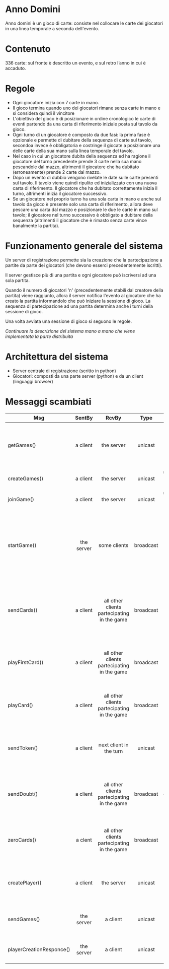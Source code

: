 Anno Domini
===========

Anno domini è un gioco di carte: consiste nel collocare le carte dei giocatori in una linea temporale a seconda dell'evento.

Contenuto
=========
336 carte: sul fronte è descritto un evento, e sul retro l’anno in cui è accaduto.

Regole
======
* Ogni giocatore inizia con 7 carte in mano.
* Il gioco termina quando uno dei giocatori rimane senza carte in mano e si considera quindi il vincitore
* L'obiettivo del gioco è di posizionare in ordine cronologico le carte di eventi partendo da una carta di riferimento iniziale posta sul tavolo da gioco.
* Ogni turno di un giocatore è composto da due fasi: la prima fase è opzionale e permette di dubitare della sequenza di carte sul tavolo, secondoa invece è obbligatoria e costringe il giocate a posizionare una delle carte della sua mano sulla linea temporale del tavolo. 
* Nel caso in cui un giocatore dubita della sequenza ed ha ragione il giocatore del turno precedente prende 3 carte nella sua mano pescandole dal mazzo, altrimenti il giocatore che ha dubitato (erroneamente) prende 2 carte dal mazzo.
* Dopo un evento di dubbio vengono rivelate le date sulle carte presenti sul tavolo. Il tavolo viene quindi ripulito ed inizializzato con una nuova carta di riferimento. Il giocatore che ha dubitato correttamente inizia il turno, altrimenti inizia il giocatore successivo.
* Se un giocatore nel proprio turno ha una sola carta in mano e anche sul tavolo da gioco è presente solo una carta di riferimento, allora deve pescare una carta dal mazzo e posizionare le due le carte in mano sul tavolo; il giocatore nel turno successivo è obbligato a dubitare della sequenza (altrimenti il giocatore che è rimasto senza carte vince banalmente la partita).

Funzionamento generale del sistema
==================================
Un server di registrazione permette sia la creazione che la partecipazione a partite da parte dei giocatori (che devono esserci precedentemente iscritti).

Il server gestisce più di una partita e ogni giocatore può iscriversi ad una sola partita.

Quando il numero di giocatori 'n' (precedentemente stabili dal creatore della partita) viene raggiunto, allora il server notifica l'evento al giocatore che ha creato la partita informandolo che può iniziare la sessione di gioco.
La sequenza di partecipazione ad una partita determina anche i turni della sessione di gioco.

Una volta avviata una sessione di gioco si seguono le regole. 

_Continuare la descrizione del sistema mano a mano che viene implementata la parte distribuita_

Architettura del sistema
========================
* Server centrale di registrazione (scritto in python)
* Giocatori: composti da una parte server (python) e da un client (linguaggi browser)


Messaggi scambiati
==================
| Msg | SentBy | RcvBy | Type | Description |
|-----|:------:|:-----:|:----:|------------:|
| getGames() | a client | the server | unicast | un client desidera ricevere la lista di partite pubbliche disponibili sul server |
| createGames() | a client | the server | unicast | un client intende creare una nuova partita |
| joinGame() | a client | the server | unicast | un client intende partecipare ad una partita |
| startGame() | the server | some clients | broadcast | quando il server capisce che una partita può cominciare (raggiungimento del numero di giocatori prestabilito) allora fa cominciare la partita
| sendCards() | a client | all other clients partecipating in the game | broadcast | il client che ha creato la partita invia agli altri partecipanti il le carte delle loro mani e il mazzo di carte rimanenti del banco |
| playFirstCard() | a client | all other clients partecipating in the game | broadcast | il client che ha creato la partita mette sul tavolo la prima carta del gioco e la comunica a tutti gli altri giocatori |
| playCard() | a client | all other clients partecipating in the game | broadcast | un giocatore gioca una carta dalla propria mano mettendola sul banco |
| sendToken() | a client | next client in the turn | unicast | il giocatore che termina il proprio turno passa il token al giocatore del turno successivo |
| sendDoubt() | a client | all other clients partecipating in the game | broadcast | un giocatore dubita sulla sequenza degli eventi del banco e lo rende noto a tutti gli altri giocatori | 
| zeroCards() | a clent | all other clients partecipating in the game | broadcast | un giocatore comunica a tutti gli altri che non ha più carte in mano e quindi ha vinto la partita |
| createPlayer() | a client | the server | unicast | un client richiede al server la creazione del profilo di giocatore |
| sendGames() | the server | a client | unicast | il server invia al client richiedente la lista di partite disponibili |
| playerCreationResponce() | the server | a client | unicast | il server invia l'esito della creazione di un giocatore |  